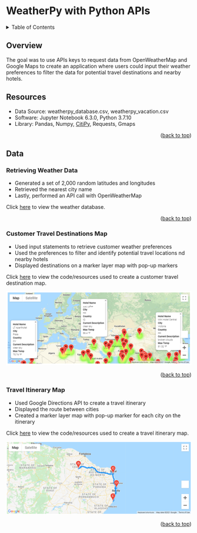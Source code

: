 # WeatherPy with Python APIs

<details>
  <summary>Table of Contents</summary>
  <ol>
    <li>
      <a href="#overview">Overview</a>
    </li>
    <li>
      <a href="#resources">Resources</a>
    </li>
    <li>
      <a href="#data">Data</a>
      <ul>
        <li><a href="#retrieving-weather-data">Retrieving Weather Data</a></li>
        <li><a href="#customer-travel-destinations-map">Customer Travel Destinations Map</a></li>
        <li><a href="#travel-itinerary-map">Travel Itinerary Map</a></li>
      </ul>
    </li>
  </ol>
</details>

## Overview 
The goal was to use APIs keys to request data from OpenWeatherMap and Google Maps to create an application where users could input their weather preferences to filter the data for potential travel destinations and nearby hotels. 

## Resources
- Data Source: weatherpy_database.csv, weatherpy_vacation.csv
- Software: Jupyter Notebook 6.3.0, Python 3.7.10
- Library: Pandas, Numpy, [CitiPy](https://github.com/wingchen/citipy), Requests, Gmaps


<p align="right">(<a href="#top">back to top</a>)</p>

## Data

### Retrieving Weather Data
- Generated a set of 2,000 random latitudes and longitudes
- Retrieved the nearest city name
- Lastly, performed an API call with OpenWeatherMap

Click [here](https://github.com/junepwk/world-weather-analysis/tree/main/weather_database) to view the weather database.


<p align="right">(<a href="#top">back to top</a>)</p>

### Customer Travel Destinations Map
- Used input statements to retrieve customer weather preferences
- Used the preferences to filter and identify potential travel locations nd nearby hotels
- Displayed destinations on a marker layer map with pop-up markers

Click [here](https://github.com/junepwk/world-weather-analysis/tree/main/vacation_search) to view the code/resources used to create a customer travel destination map.

![weatherpy_vacation_map](https://github.com/junepwk/world-weather-analysis/blob/main/vacation_search/weatherpy_vacation_map.png)


<p align="right">(<a href="#top">back to top</a>)</p>

### Travel Itinerary Map
- Used Google Directions API to create a travel itinerary
- Displayed the route between cities 
- Created a marker layer map with pop-up marker for each city on the itinerary

Click [here](https://github.com/junepwk/world-weather-analysis/tree/main/vacation_itinerary) to view the code/resources used to create a travel itinerary map.

![weatherpy_travel_map](https://github.com/junepwk/world-weather-analysis/blob/main/vacation_itinerary/weatherpy_travel_map.png)


<p align="right">(<a href="#top">back to top</a>)</p>

